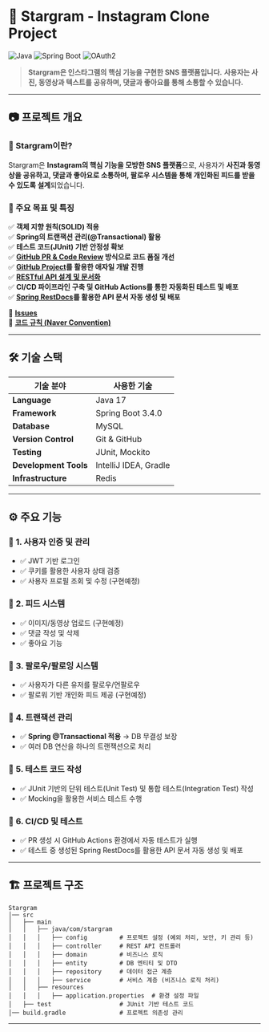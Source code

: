 # 🌟 Stargram - Instagram Clone Project
![Java](https://img.shields.io/badge/Java-17-blue) ![Spring Boot](https://img.shields.io/badge/Spring%20Boot-3.4-green) ![OAuth2](https://img.shields.io/badge/OAuth2-WIP-orange)
> **Stargram은 인스타그램의 핵심 기능을 구현한 SNS 플랫폼입니다.**
> **사용자는 사진, 동영상과 텍스트를 공유하며, 댓글과 좋아요를 통해 소통할 수 있습니다.**

---

## 📷 **프로젝트 개요**
### 🔹 Stargram이란?
Stargram은 **Instagram의 핵심 기능을 모방한 SNS 플랫폼**으로, 사용자가 **사진과 동영상을 공유하고, 댓글과 좋아요로 소통하며, 팔로우 시스템을 통해 개인화된 피드를 받을 수 있도록 설계**되었습니다.

### 🔹 주요 목표 및 특징
✅ **객체 지향 원칙(SOLID) 적용**  
✅ **Spring의 트랜잭션 관리(@Transactional) 활용**  
✅ **테스트 코드(JUnit) 기반 안정성 확보**  
✅ **[GitHub PR & Code Review](https://github.com/f-lab-edu/Stargram/pulls) 방식으로 코드 품질 개선**  
✅ **[GitHub Project](https://github.com/orgs/f-lab-edu/projects/331)를 활용한 애자일 개발 진행**  
✅ **[RESTful API 설계 및 문서화](https://docs.google.com/spreadsheets/d/1piFu00NngGIWQvQfoORgb7A-OuY4zVjEH804PHcYPtA/edit?gid=0#gid=0)**  
✅ **CI/CD 파이프라인 구축 및 GitHub Actions를 통한 자동화된 테스트 및 배포**  
✅ **[Spring RestDocs](https://f-lab-edu.github.io/Stargram/)를 활용한 API 문서 자동 생성 및 배포**

🚀 **[Issues](https://github.com/f-lab-edu/Stargram/issues)**  
📌 **[코드 규칙 (Naver Convention)](https://naver.github.io/hackday-conventions-java/#_intellij)**

---

## 🛠 **기술 스택**
| 기술 분야 | 사용한 기술 |
|-----------|------------|
| **Language** | Java 17 |
| **Framework** | Spring Boot 3.4.0 |
| **Database** | MySQL |
| **Version Control** | Git & GitHub |
| **Testing** | JUnit, Mockito |
| **Development Tools** | IntelliJ IDEA, Gradle |
| **Infrastructure** | Redis |

---

## ⚙️ **주요 기능**
### 📌 **1. 사용자 인증 및 관리**
- ✅ JWT 기반 로그인
- ✅ 쿠키를 활용한 사용자 상태 검증
- ✅ 사용자 프로필 조회 및 수정 (구현예정)

### 📌 **2. 피드 시스템**
- ✅ 이미지/동영상 업로드  (구현예정)
- ✅ 댓글 작성 및 삭제
- ✅ 좋아요 기능 

### 📌 **3. 팔로우/팔로잉 시스템**
- ✅ 사용자가 다른 유저를 팔로우/언팔로우
- ✅ 팔로워 기반 개인화 피드 제공 (구현예정)

### 📌 **4. 트랜잭션 관리**
- ✅ **Spring @Transactional 적용** → DB 무결성 보장
- ✅ 여러 DB 연산을 하나의 트랜잭션으로 처리

### 📌 **5. 테스트 코드 작성**
- ✅ JUnit 기반의 단위 테스트(Unit Test) 및 통합 테스트(Integration Test) 작성
- ✅ Mocking을 활용한 서비스 테스트 수행

### 📌 **6. CI/CD 및 테스트**
- ✅ PR 생성 시 GitHub Actions 환경에서 자동 테스트가 실행
- ✅ 테스트 중 생성된 Spring RestDocs를 활용한 API 문서 자동 생성 및 배포

---

## 🏗 **프로젝트 구조**
```
Stargram
│── src
│   ├── main
│   │   ├── java/com/stargram
│   │   │   ├── config         # 프로젝트 설정 (예외 처리, 보안, 키 관리 등)
│   │   │   ├── controller     # REST API 컨트롤러
│   │   │   ├── domain         # 비즈니스 로직
│   │   │   ├── entity         # DB 엔티티 및 DTO
│   │   │   ├── repository     # 데이터 접근 계층
│   │   │   ├── service        # 서비스 계층 (비즈니스 로직 처리)
│   │   ├── resources
│   │   │   ├── application.properties  # 환경 설정 파일
│   ├── test                   # JUnit 기반 테스트 코드
│── build.gradle               # 프로젝트 의존성 관리
```

---


